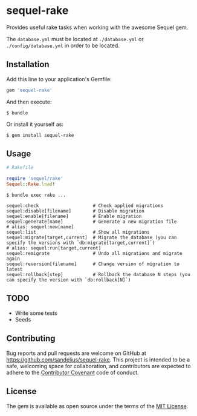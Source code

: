 # sequel-rake

Provides useful rake tasks when working with the awesome Sequel gem.

The `database.yml` must be located at `./database.yml`
or `./config/database.yml` in order to be located.

## Installation

Add this line to your application's Gemfile:

```ruby
gem 'sequel-rake'
```

And then execute:

    $ bundle

Or install it yourself as:

    $ gem install sequel-rake

## Usage

```ruby
# Rakefile

require 'sequel/rake'
Sequel::Rake.load!
```

```
$ bundle exec rake ...

sequel:check                    # Check applied migrations
sequel:disable[filename]        # Disable migration
sequel:enable[filename]         # Enable migration
sequel:generate[name]           # Generate a new migration file
# alias: sequel:new[name]
sequel:list                     # Show all migrations
sequel:migrate[target,current]  # Migrate the database (you can specify the versions with `db:migrate[target,current]`)
# alias: sequel:run[target,current]
sequel:remigrate                # Undo all migrations and migrate again
sequel:reversion[filename]      # Change version of migration to latest
sequel:rollback[step]           # Rollback the database N steps (you can specify the version with `db:rollback[N]`)
```

## TODO

* Write some tests
* Seeds

## Contributing

Bug reports and pull requests are welcome on GitHub at https://github.com/sandelius/sequel-rake. This project is intended to be a safe, welcoming space for collaboration, and contributors are expected to adhere to the [Contributor Covenant](http://contributor-covenant.org) code of conduct.


## License

The gem is available as open source under the terms of the [MIT License](http://opensource.org/licenses/MIT).
